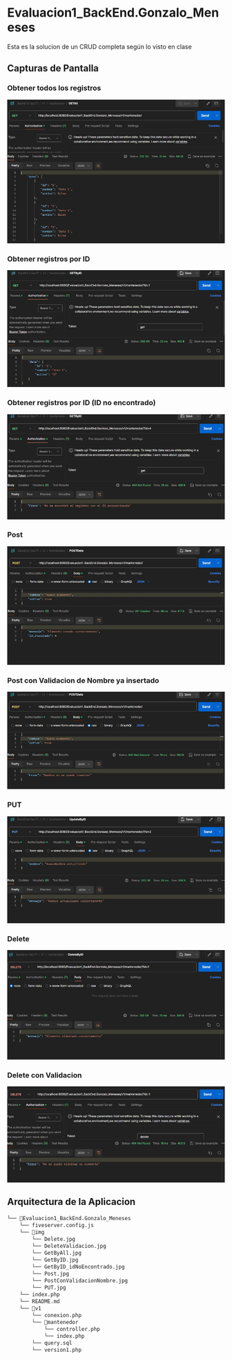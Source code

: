 # Evaluacion1_BackEnd.Gonzalo_Meneses

Esta es la solucion de un CRUD completa según lo visto en clase 
## Capturas de Pantalla

### Obtener todos los registros 

![](/img/GetByAll.jpg)

### Obtener registros por ID

![](/img/GetByID.jpg)

### Obtener registros por ID (ID no encontrado) 

![](/img/GetByID_idNoEncontrado.jpg)

### Post

![](/img/Post.jpg)

### Post con Validacion de Nombre ya insertado

![](/img/PostConValidacionNombre.jpg)

### PUT

![](/img/PUT.jpg)

### Delete

![](/img/Delete.jpg)

### Delete con Validacion

![](/img/DeleteValidacion.jpg)

## Arquitectura de la Aplicacion

```
└── 📁Evaluacion1_BackEnd.Gonzalo_Meneses
    └── fiveserver.config.js
    └── 📁img
        └── Delete.jpg
        └── DeleteValidacion.jpg
        └── GetByAll.jpg
        └── GetByID.jpg
        └── GetByID_idNoEncontrado.jpg
        └── Post.jpg
        └── PostConValidacionNombre.jpg
        └── PUT.jpg
    └── index.php
    └── README.md
    └── 📁v1
        └── conexion.php
        └── 📁mantenedor
            └── controller.php
            └── index.php
        └── query.sql
        └── version1.php